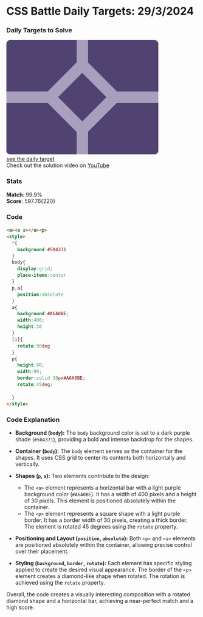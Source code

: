 # CSS Battle Daily Targets: 29/3/2024

### Daily Targets to Solve

![picture of daily target](./images/29.png)  
[see the daily target](https://cssbattle.dev/play/0A61MAMZLeZiKVqz55Px)  
Check out the solution video on [YouTube](https://www.youtube.com/watch?v=6ctefxZgf7I)

### Stats

**Match**: 99.9%  
**Score**: 597.76{220}

### Code

```html
<a><a a></a><p>
<style>
  *{
    background:#504371
  }
  body{
    display:grid;
    place-items:center
  }
  p,a{
    position:absolute
  }
  a{
    background:#A6A0BE;
    width:400;
    height:30
  }
  [a]{
    rotate:90deg
  }
  p{
    height:90;
    width:90;
    border:solid 30px#A6A0BE;
    rotate:45deg;

  }
</style>
```

### Code Explanation

- **Background (`body`):** The `body` background color is set to a dark purple shade (`#504371`), providing a bold and intense backdrop for the shapes.

- **Container (`body`):** The `body` element serves as the container for the shapes. It uses CSS grid to center its contents both horizontally and vertically.

- **Shapes (`p`, `a`):** Two elements contribute to the design:
  - The `<a>` element represents a horizontal bar with a light purple background color (`#A6A0BE`). It has a width of 400 pixels and a height of 30 pixels. This element is positioned absolutely within the container.
  - The `<p>` element represents a square shape with a light purple border. It has a border width of 30 pixels, creating a thick border. The element is rotated 45 degrees using the `rotate` property.

- **Positioning and Layout (`position`, `absolute`):** Both `<p>` and `<a>` elements are positioned absolutely within the container, allowing precise control over their placement.

- **Styling (`background`, `border`, `rotate`):** Each element has specific styling applied to create the desired visual appearance. The border of the `<p>` element creates a diamond-like shape when rotated. The rotation is achieved using the `rotate` property.

Overall, the code creates a visually interesting composition with a rotated diamond shape and a horizontal bar, achieving a near-perfect match and a high score.